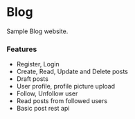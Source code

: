 # Blog
Sample Blog website.

### Features
- Register, Login
- Create, Read, Update and Delete posts
- Draft posts
- User profile, profile picture upload
- Follow, Unfollow user
- Read posts from followed users
- Basic post rest api